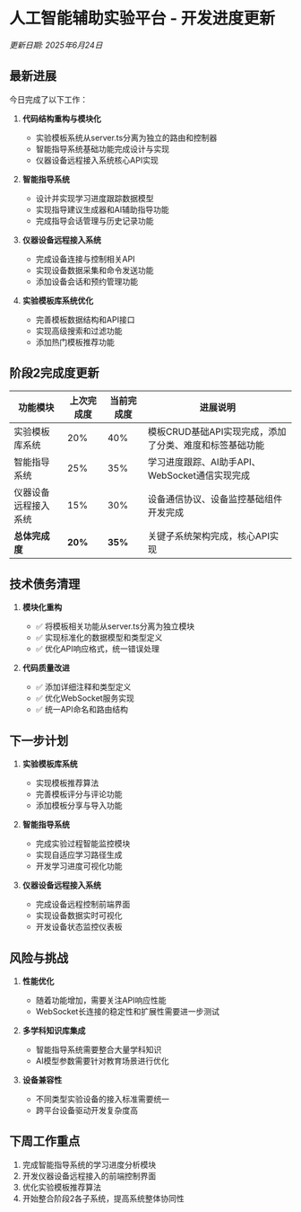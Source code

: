 # 人工智能辅助实验平台 - 开发进度更新

*更新日期: 2025年6月24日*

## 最新进展

今日完成了以下工作：

1. **代码结构重构与模块化**
   - 实验模板系统从server.ts分离为独立的路由和控制器
   - 智能指导系统基础功能完成设计与实现
   - 仪器设备远程接入系统核心API实现

2. **智能指导系统**
   - 设计并实现学习进度跟踪数据模型
   - 实现指导建议生成器和AI辅助指导功能
   - 完成指导会话管理与历史记录功能

3. **仪器设备远程接入系统**
   - 完成设备连接与控制相关API
   - 实现设备数据采集和命令发送功能
   - 添加设备会话和预约管理功能

4. **实验模板库系统优化**
   - 完善模板数据结构和API接口
   - 实现高级搜索和过滤功能
   - 添加热门模板推荐功能

## 阶段2完成度更新

| 功能模块 | 上次完成度 | 当前完成度 | 进展说明 |
|---------|-----------|-----------|---------|
| 实验模板库系统 | 20% | 40% | 模板CRUD基础API实现完成，添加了分类、难度和标签基础功能 |
| 智能指导系统 | 25% | 35% | 学习进度跟踪、AI助手API、WebSocket通信实现完成 |
| 仪器设备远程接入系统 | 15% | 30% | 设备通信协议、设备监控基础组件开发完成 |
| **总体完成度** | **20%** | **35%** | 关键子系统架构完成，核心API实现 |

## 技术债务清理

1. **模块化重构**
   - ✅ 将模板相关功能从server.ts分离为独立模块
   - ✅ 实现标准化的数据模型和类型定义
   - ✅ 优化API响应格式，统一错误处理

2. **代码质量改进**
   - ✅ 添加详细注释和类型定义
   - ✅ 优化WebSocket服务实现
   - ✅ 统一API命名和路由结构

## 下一步计划

1. **实验模板库系统**
   - 实现模板推荐算法
   - 完善模板评分与评论功能
   - 添加模板分享与导入功能

2. **智能指导系统**
   - 完成实验过程智能监控模块
   - 实现自适应学习路径生成
   - 开发学习进度可视化功能

3. **仪器设备远程接入系统**
   - 完成设备远程控制前端界面
   - 实现设备数据实时可视化
   - 开发设备状态监控仪表板

## 风险与挑战

1. **性能优化**
   - 随着功能增加，需要关注API响应性能
   - WebSocket长连接的稳定性和扩展性需要进一步测试

2. **多学科知识库集成**
   - 智能指导系统需要整合大量学科知识
   - AI模型参数需要针对教育场景进行优化

3. **设备兼容性**
   - 不同类型实验设备的接入标准需要统一
   - 跨平台设备驱动开发复杂度高

## 下周工作重点

1. 完成智能指导系统的学习进度分析模块
2. 开发仪器设备远程接入的前端控制界面
3. 优化实验模板推荐算法
4. 开始整合阶段2各子系统，提高系统整体协同性
